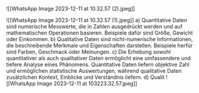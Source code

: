 ![[WhatsApp Image 2023-12-11 at 10.32.57 (2).jpeg]]

![[WhatsApp Image 2023-12-11 at 10.32.57 (1).jpeg]]
a) Quantitative Daten sind numerische Messwerte, die in Zahlen ausgedrückt werden und auf mathematischen Operationen basieren. Beispiele dafür sind Größe, Gewicht oder Einkommen.
b) Qualitative Daten sind nicht-numerische Informationen, die beschreibende Merkmale und Eigenschaften darstellen. Beispiele herfür sind Farben, Geschmack oder Meinungen.
c) Die Erhebung sowohl quantitativer als auch qualitativer Daten ermöglicht eine umfassendere und tiefere Analyse eines Phänomens. Quantitative Daten liefern objektive Zahl und ermöglichen statistische Auswertungen, während qualitative Daten zusätzlichen Kontext, Einblicke und Verständnis liefern.
d) Qualit
![[WhatsApp Image 2023-12-11 at 103223.32.57.jpeg]]